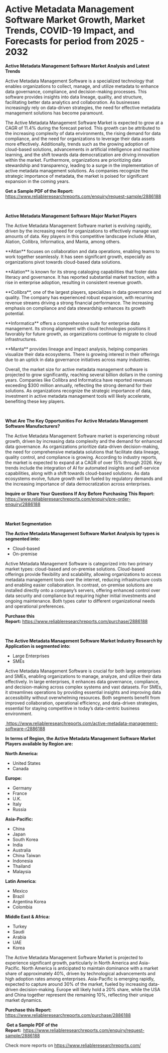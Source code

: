 <p><h1>Active Metadata Management Software Market Growth, Market Trends, COVID-19 Impact, and Forecasts for period from 2025 - 2032</h1></p><p><strong>Active Metadata Management Software Market Analysis and Latest Trends</strong></p>
<p><p>Active Metadata Management Software is a specialized technology that enables organizations to collect, manage, and utilize metadata to enhance data governance, compliance, and decision-making processes. This software provides insights into data lineage, quality, and structure, facilitating better data analytics and collaboration. As businesses increasingly rely on data-driven strategies, the need for effective metadata management solutions has become paramount.</p><p>The Active Metadata Management Software Market is expected to grow at a CAGR of 11.4% during the forecast period. This growth can be attributed to the increasing complexity of data environments, the rising demand for data compliance, and the need for organizations to leverage their data assets more effectively. Additionally, trends such as the growing adoption of cloud-based solutions, advancements in artificial intelligence and machine learning, and the shift towards data democratization are driving innovation within the market. Furthermore, organizations are prioritizing data stewardship and transparency, leading to a surge in the implementation of active metadata management solutions. As companies recognize the strategic importance of metadata, the market is poised for significant expansion in the coming years.</p></p>
<p><strong>Get a Sample PDF of the Report:&nbsp;</strong> <a href="https://www.reliableresearchreports.com/enquiry/request-sample/2886188?utm_campaign=3078&utm_medium=2&utm_source=Github&utm_content=ia&utm_term=13032025&utm_id=active-metadata-management-software">https://www.reliableresearchreports.com/enquiry/request-sample/2886188</a></p>
<p>&nbsp;</p>
<p><strong>Active Metadata Management Software Major Market Players</strong></p>
<p><p>The Active Metadata Management Software market is evolving rapidly, driven by the increasing need for organizations to effectively manage vast amounts of data. Key players in this competitive landscape include Atlan, Alation, Collibra, Informatica, and Manta, among others.</p><p>**Atlan** focuses on collaboration and data operations, enabling teams to work together seamlessly. It has seen significant growth, especially as organizations pivot towards cloud-based data solutions. </p><p>**Alation** is known for its strong cataloging capabilities that foster data literacy and governance. It has reported substantial market traction, with a rise in enterprise adoption, resulting in consistent revenue growth.</p><p>**Collibra**, one of the largest players, specializes in data governance and quality. The company has experienced robust expansion, with recurring revenue streams driving a strong financial performance. The increasing emphasis on compliance and data stewardship enhances its growth potential.</p><p>**Informatica** offers a comprehensive suite for enterprise data management. Its strong alignment with cloud technologies positions it favorably for future growth, as organizations continue to migrate to cloud infrastructures.</p><p>**Manta** provides lineage and impact analysis, helping companies visualize their data ecosystems. There is growing interest in their offerings due to an uptick in data governance initiatives across many industries.</p><p>Overall, the market size for active metadata management software is projected to grow significantly, reaching several billion dollars in the coming years. Companies like Collibra and Informatica have reported revenues exceeding $300 million annually, reflecting the strong demand for their solutions. As organizations recognize the strategic importance of data, investment in active metadata management tools will likely accelerate, benefiting these key players.</p></p>
<p>&nbsp;</p>
<p><strong>What Are The Key Opportunities For Active Metadata Management Software Manufacturers?</strong></p>
<p><p>The Active Metadata Management Software market is experiencing robust growth, driven by increasing data complexity and the demand for enhanced data governance. As organizations prioritize data-driven decision-making, the need for comprehensive metadata solutions that facilitate data lineage, quality control, and compliance is growing. According to industry reports, the market is expected to expand at a CAGR of over 15% through 2026. Key trends include the integration of AI for automated insights and self-service capabilities, along with a shift towards cloud-based solutions. As data ecosystems evolve, future growth will be fueled by regulatory demands and the increasing importance of data democratization across enterprises.</p></p>
<p><strong>Inquire or Share Your Questions If Any Before Purchasing This Report:</strong> <a href="https://www.reliableresearchreports.com/enquiry/pre-order-enquiry/2886188?utm_campaign=3078&utm_medium=2&utm_source=Github&utm_content=ia&utm_term=13032025&utm_id=active-metadata-management-software">https://www.reliableresearchreports.com/enquiry/pre-order-enquiry/2886188</a></p>
<p>&nbsp;</p>
<p><strong>Market Segmentation</strong></p>
<p><strong>The Active Metadata Management Software Market Analysis by types is segmented into:</strong></p>
<p><ul><li>Cloud-based</li><li>On-premise</li></ul></p>
<p><p>Active Metadata Management Software is categorized into two primary market types: cloud-based and on-premise solutions. Cloud-based offerings provide flexibility and scalability, allowing organizations to access metadata management tools over the internet, reducing infrastructure costs and enabling easier collaboration. In contrast, on-premise solutions are installed directly onto a company’s servers, offering enhanced control over data security and compliance but requiring higher initial investments and ongoing maintenance. Both types cater to different organizational needs and operational preferences.</p></p>
<p><strong>Purchase this Report:&nbsp;</strong><a href="https://www.reliableresearchreports.com/purchase/2886188?utm_campaign=3078&utm_medium=2&utm_source=Github&utm_content=ia&utm_term=13032025&utm_id=active-metadata-management-software">https://www.reliableresearchreports.com/purchase/2886188</a></p>
<p>&nbsp;</p>
<p><strong>The Active Metadata Management Software Market Industry Research by Application is segmented into:</strong></p>
<p><ul><li>Large Enterprises</li><li>SMEs</li></ul></p>
<p><p>Active Metadata Management Software is crucial for both large enterprises and SMEs, enabling organizations to manage, analyze, and utilize their data effectively. In large enterprises, it enhances data governance, compliance, and decision-making across complex systems and vast datasets. For SMEs, it streamlines operations by providing essential insights and improving data accessibility without overwhelming resources. Both segments benefit from improved collaboration, operational efficiency, and data-driven strategies, essential for staying competitive in today’s data-centric business environment.</p></p>
<p><a href="https://www.reliableresearchreports.com/active-metadata-management-software-r2886188?utm_campaign=3078&utm_medium=2&utm_source=Github&utm_content=ia&utm_term=13032025&utm_id=active-metadata-management-software">&nbsp;https://www.reliableresearchreports.com/active-metadata-management-software-r2886188</a></p>
<p><strong>In terms of Region, the Active Metadata Management Software Market Players available by Region are:</strong></p>
<p>
    <p> <strong> North America: </strong>
        <ul>
            <li>United States</li>
            <li>Canada</li>
        </ul>
        </p> 
    <p> <strong> Europe: </strong>
        <ul>
            <li>Germany</li>
            <li>France</li>
            <li>U.K.</li>
            <li>Italy</li>
            <li>Russia</li>
        </ul>
        </p> 
    <p> <strong> Asia-Pacific: </strong>
        <ul>
            <li>China</li>
            <li>Japan</li>
            <li>South Korea</li>
            <li>India</li>
            <li>Australia</li>
            <li>China Taiwan</li>
            <li>Indonesia</li>
            <li>Thailand</li>
            <li>Malaysia</li>
        </ul>
        </p> 
    <p> <strong> Latin America: </strong>
        <ul>
            <li>Mexico</li>
            <li>Brazil</li>
            <li>Argentina Korea</li>
            <li>Colombia</li>
        </ul>
        </p> 
    <p> <strong> Middle East & Africa: </strong>
        <ul>
            <li>Turkey</li>
            <li>Saudi</li>
            <li>Arabia</li>
            <li>UAE</li>
            <li>Korea</li>
        </ul>
    </p>
    </p>
<p><p>The Active Metadata Management Software Market is projected to experience significant growth, particularly in North America and Asia-Pacific. North America is anticipated to maintain dominance with a market share of approximately 40%, driven by technological advancements and high adoption rates among enterprises. Asia-Pacific is emerging rapidly, expected to capture around 30% of the market, fueled by increasing data-driven decision-making. Europe will likely hold a 20% share, while the USA and China together represent the remaining 10%, reflecting their unique market dynamics.</p></p>
<p><strong>Purchase this Report: </strong><a href="https://www.reliableresearchreports.com/purchase/2886188?utm_campaign=3078&utm_medium=2&utm_source=Github&utm_content=ia&utm_term=13032025&utm_id=active-metadata-management-software">https://www.reliableresearchreports.com/purchase/2886188</a></p>
<p>&nbsp;<strong>Get a Sample PDF of the Report:&nbsp;&nbsp;</strong><a href="https://www.reliableresearchreports.com/enquiry/request-sample/2886188?utm_campaign=3078&utm_medium=2&utm_source=Github&utm_content=ia&utm_term=13032025&utm_id=active-metadata-management-software">https://www.reliableresearchreports.com/enquiry/request-sample/2886188</a></p>
<p><strong></strong></p>
<p>Check more reports on <a href="https://www.reliableresearchreports.com/?utm_campaign=3078&utm_medium=2&utm_source=Github&utm_content=ia&utm_term=13032025&utm_id=active-metadata-management-software">https://www.reliableresearchreports.com/</a></p>